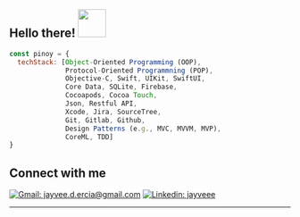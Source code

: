 <h2> Hello there! <img src="https://media.tenor.com/qKGlaYl2DqMAAAAi/gif-de-sauda%C3%A7%C3%A3o.gif" width="50"></h2>

```javascript
const pinoy = {
  techStack: [Object-Oriented Programming (OOP),
              Protocol-Oriented Programmning (POP),
              Objective-C, Swift, UIKit, SwiftUI,
              Core Data, SQLite, Firebase,
              Cocoapods, Cocoa Touch,
              Json, Restful API,
              Xcode, Jira, SourceTree,
              Git, Gitlab, Github,
              Design Patterns (e.g., MVC, MVVM, MVP),
              CoreML, TDD]
}
```

## Connect with me

[![Gmail: jayvee.d.ercia@gmail.com](https://img.shields.io/badge/Gmail-jayvee.d.ercia%40gmail.com-red?style=social&logo=gmail)](mailto:jayvee.d.ercia@gmail.com)
[![Linkedin: jayveee](https://img.shields.io/badge/-Jayvee_Ercia-blue?style=flat-square&logo=Linkedin&logoColor=white&link=https://www.linkedin.com/in/jayvee-e/)](https://www.linkedin.com/in/jayvee-e/)

---
